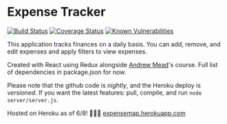 # Expense Tracker 

[![Build Status](https://travis-ci.org/antonzabirko/expense-tracker.svg?branch=master)](https://travis-ci.org/antonzabirko/expense-tracker)
[![Coverage Status](https://coveralls.io/repos/github/antonzabirko/expense-tracker/badge.svg?branch=master)](https://coveralls.io/github/antonzabirko/expense-tracker?branch=master)
[![Known Vulnerabilities](https://snyk.io/test/github/antonzabirko/expense-tracker/badge.svg)](https://snyk.io/test/github/antonzabirko/expense-tracker)
 
This application tracks finances on a daily basis. You can add, remove, and edit expenses and apply filters to view expenses. 
 
Created with React using Redux alongside [Andrew Mead](https://twitter.com/andrew_j_mead?lang=en)'s course. Full list of dependencies in package.json for now. 
 
 Please note that the github code is *nightly*, and the Heroku deploy is *versioned*. If you want the latest features: pull, compile, and run `node server/server.js`.
 
Hosted on Heroku as of 6/8! 🎉🎉🎉
[expensemap.herokuapp.com](https://expensemap.herokuapp.com)
